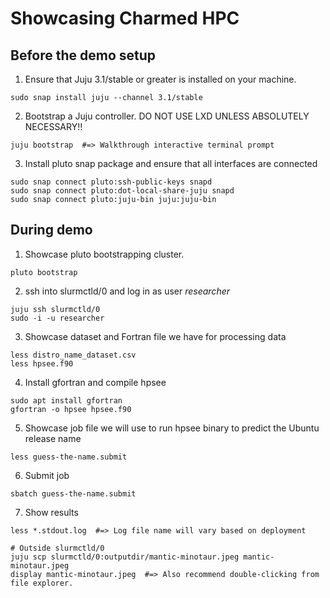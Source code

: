 # Showcasing Charmed HPC

## Before the demo setup

1. Ensure that Juju 3.1/stable or greater is installed on your machine.

```shell
sudo snap install juju --channel 3.1/stable
```

2. Bootstrap a Juju controller. DO NOT USE LXD UNLESS ABSOLUTELY NECESSARY!!

```shell
juju bootstrap  #=> Walkthrough interactive terminal prompt
```

3. Install pluto snap package and ensure that all interfaces are connected

```shell
sudo snap connect pluto:ssh-public-keys snapd
sudo snap connect pluto:dot-local-share-juju snapd
sudo snap connect pluto:juju-bin juju:juju-bin
```

## During demo

1. Showcase pluto bootstrapping cluster.

```shell
pluto bootstrap
```

2. ssh into slurmctld/0 and log in as user _researcher_

```shell
juju ssh slurmctld/0
sudo -i -u researcher
```

3. Showcase dataset and Fortran file we have for processing data

```shell
less distro_name_dataset.csv
less hpsee.f90
```

4. Install gfortran and compile hpsee

```shell
sudo apt install gfortran
gfortran -o hpsee hpsee.f90
```

5. Showcase job file we will use to run hpsee binary to predict the Ubuntu release name

```shell
less guess-the-name.submit
```

6. Submit job

```shell
sbatch guess-the-name.submit
```

7. Show results

```shell
less *.stdout.log  #=> Log file name will vary based on deployment

# Outside slurmctld/0
juju scp slurmctld/0:outputdir/mantic-minotaur.jpeg mantic-minotaur.jpeg
display mantic-minotaur.jpeg  #=> Also recommend double-clicking from file explorer.
```
